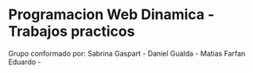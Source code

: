 # Programacion Web Dinamica - Trabajos practicos

Grupo conformado por:
  Sabrina Gaspart -
  Daniel Gualda -
  Matias Farfan Eduardo -




